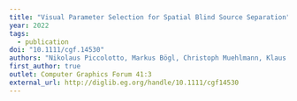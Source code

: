 ```yaml
---
title: "Visual Parameter Selection for Spatial Blind Source Separation"
year: 2022
tags:
  - publication
doi: "10.1111/cgf.14530"
authors: "Nikolaus Piccolotto, Markus Bögl, Christoph Muehlmann, Klaus Nordhausen, Peter Filzmoser, Silvia Miksch"
first_author: true
outlet: Computer Graphics Forum 41:3
external_url: http://diglib.eg.org/handle/10.1111/cgf14530
---
```

